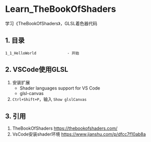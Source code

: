 # Learn_TheBookOfShaders
学习《TheBookOfShaders》，GLSL着色器代码

## 1. 目录
```
1_1_HelloWorld              - 开始

```

## 2. VSCode使用GLSL

1. 安装扩展
    - Shader languages support for VS Code
    - glsl-canvas
2. `Ctrl+Shift+P`，输入 `Show glslCanvas`

## 3. 引用
1. TheBookOfShaders https://thebookofshaders.com/
2. VsCode安装shader环境 https://www.jianshu.com/p/dfcc7f10ab8a